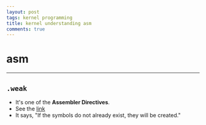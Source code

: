 ```yaml
---
layout: post
tags: kernel programming
title: kernel understanding asm
comments: true
---
```


# asm

---

## `.weak`

* It's one of the **Assembler Directives**.
* See the [link](http://sourceware.org/binutils/docs/as/Pseudo-Ops.html#Pseudo-Ops)
* It says, "If the symbols do not already exist, they will be created."
